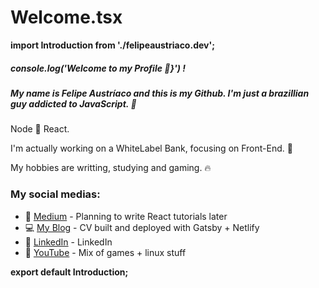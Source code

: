 # Welcome.tsx
**import Introduction from './felipeaustriaco.dev';**


##### console.log('Welcome to my Profile 💨}') !  
##### My name is Felipe Austríaco and this is my Github. I'm just a brazillian guy addicted to JavaScript. 🚀  

Node 💜 React.  

I'm actually working on a WhiteLabel Bank, focusing on Front-End.  🏦  

My hobbies are writting, studying and gaming. 🔥  


### My social medias:  
* 📰 [Medium] - Planning to write React tutorials later
* 💻 [My Blog] - CV built and deployed with Gatsby + Netlify
* 👔 [LinkedIn] - LinkedIn
* 🎥 [YouTube] - Mix of games + linux stuff  

**export default Introduction;**







[Medium]: <https://medium.com/@w1redl4in>
[LinkedIn]: <https://www.linkedin.com/in/felipe-austriaco-dev/>
[My Blog]: <https://www.felipeaustriaco.dev/>
[YouTube]: <https://www.youtube.com/channel/UC6Z6YQtuLUEZqPqTJ4Jfywg>






